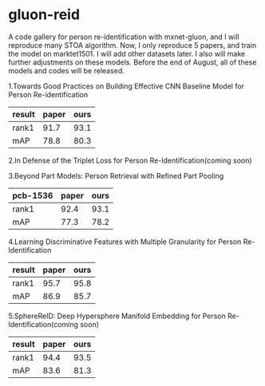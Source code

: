 # gluon-reid
A code gallery for person re-identification with mxnet-gluon, and I will reproduce many STOA algorithm.
Now, I only reproduce 5 papers, and train the model on marktet1501. I will add other datasets later. 
I also will make further adjustments on these models. Before the end of August, all of these models and codes will be released. 

1.Towards Good Practices on Building Effective CNN Baseline Model for Person Re-identification

result | paper  | ours
--- | --- | ---
rank1  | 91.7 | 93.1
mAP  | 78.8 | 80.3


2.In Defense of the Triplet Loss for Person Re-Identification(coming soon)
 
 
3.Beyond Part Models: Person Retrieval with Refined Part Pooling
 

pcb-1536 | paper  | ours
--- | --- | ---
rank1  | 92.4 | 93.1
mAP  | 77.3 | 78.2


4.Learning Discriminative Features with Multiple Granularity for Person Re-Identification

result | paper  | ours
--- | --- | ---
rank1  | 95.7 | 95.8
mAP  | 86.9 | 85.7
 

5.SphereReID: Deep Hypersphere Manifold Embedding for Person Re-Identification(coming soon)

result | paper  | ours
--- | --- | ---
rank1  | 94.4 | 93.5
mAP  | 83.6 | 81.3
